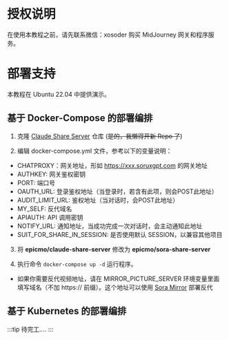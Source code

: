 # 授权说明

在使用本教程之前，请先联系微信：xosoder 购买 MidJourney 网关和程序服务。  


# 部署支持

本教程在 Ubuntu 22.04 中提供演示。

## 基于 Docker-Compose 的部署编排

1. 克隆 [Claude Share Server](https://github.com/SoruxGPT/soruxgpt-claude-share-deploy) 仓库 (~~是的，我懒得开新 Repo 了~~)

2. 编辑 docker-compose.yml 文件，参考以下的变量说明：

- CHATPROXY：网关地址，形如 https://xxx.soruxgpt.com 的网关地址
- AUTHKEY: 网关鉴权密钥
- PORT: 端口号
- OAUTH_URL: 登录鉴权地址（当登录时，若含有此项，则会POST此地址）
- AUDIT_LIMIT_URL: 鉴权地址（当对话时，会POST此地址）
- MY_SELF: 反代域名
- APIAUTH: API 调用密钥
- NOTIFY_URL: 通知地址，当成功完成一次对话时，会主动通知此地址
- SUIT_FOR_SHARE_IN_SESSION: 是否使用默认 SESSION，以兼容其他项目

3. 将 **epicmo/claude-share-server** 修改为 **epicmo/sora-share-server**

4. 执行命令 `docker-compose up -d` 运行程序。

* 如果你需要反代视频地址，请在 MIRROR_PICTURE_SERVER 环境变量里面填写域名（不加 https:// 前缀）。这个地址可以使用 [Sora Mirror](https://github.com/liaosunny123/Sora-Video-Mirror) 部署反代

## 基于 Kubernetes 的部署编排

:::tip
待完工....
:::